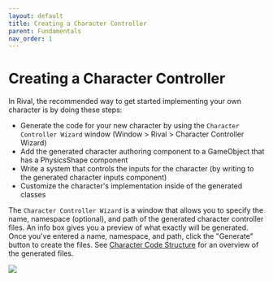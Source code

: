 ```yaml
---
layout: default
title: Creating a Character Controller
parent: Fundamentals
nav_order: 1
---
```


# Creating a Character Controller

In Rival, the recommended way to get started implementing your own character is by doing these steps:
- Generate the code for your new character by using the `Character Controller Wizard` window (Window > Rival > Character Controller Wizard)
- Add the generated character authoring component to a GameObject that has a PhysicsShape component
- Write a system that controls the inputs for the character (by writing to the generated character inputs component)
- Customize the character's implementation inside of the generated classes

The `Character Controller Wizard` is a window that allows you to specify the name, namespace (optional), and path of the generated character controller files. An info box gives you a preview of what exactly will be generated. Once you've entered a name, namespace, and path, click the "Generate" button to create the files. See [Character Code Structure](code-structure) for an overview of the generated files.

![](../Images/character-wizard.png)


